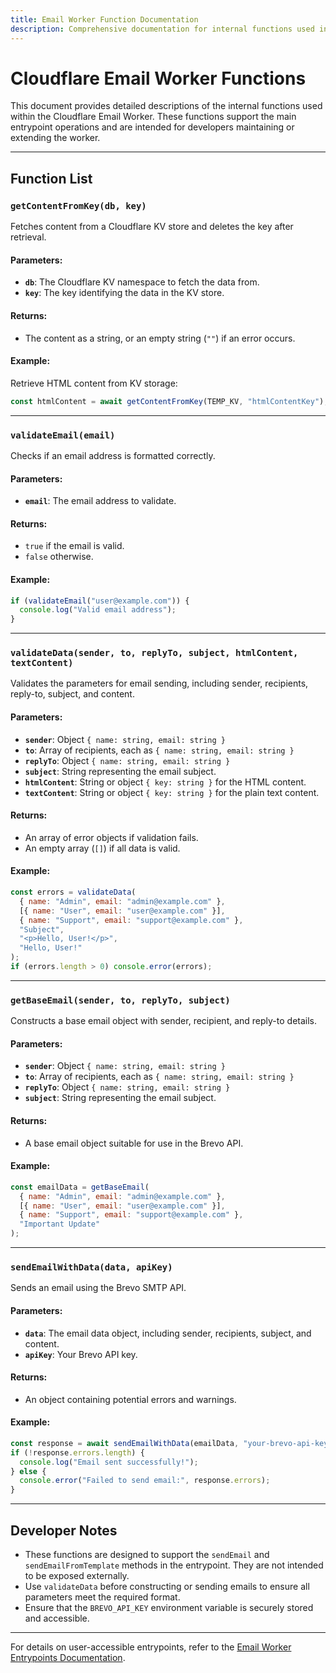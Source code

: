 ```yaml
---
title: Email Worker Function Documentation
description: Comprehensive documentation for internal functions used in the Cloudflare Email Worker.
---
```


# Cloudflare Email Worker Functions

This document provides detailed descriptions of the internal functions used within the Cloudflare Email Worker. These functions support the main entrypoint operations and are intended for developers maintaining or extending the worker.

---

## **Function List**

### **`getContentFromKey(db, key)`**
Fetches content from a Cloudflare KV store and deletes the key after retrieval.

#### **Parameters**:
- **`db`**: The Cloudflare KV namespace to fetch the data from.
- **`key`**: The key identifying the data in the KV store.

#### **Returns**:
- The content as a string, or an empty string (`""`) if an error occurs.

#### **Example**:
Retrieve HTML content from KV storage:
```javascript
const htmlContent = await getContentFromKey(TEMP_KV, "htmlContentKey");
```

---

### **`validateEmail(email)`**
Checks if an email address is formatted correctly.

#### **Parameters**:
- **`email`**: The email address to validate.

#### **Returns**:
- `true` if the email is valid.
- `false` otherwise.

#### **Example**:
```javascript
if (validateEmail("user@example.com")) {
  console.log("Valid email address");
}
```

---

### **`validateData(sender, to, replyTo, subject, htmlContent, textContent)`**
Validates the parameters for email sending, including sender, recipients, reply-to, subject, and content.

#### **Parameters**:
- **`sender`**: Object `{ name: string, email: string }`
- **`to`**: Array of recipients, each as `{ name: string, email: string }`
- **`replyTo`**: Object `{ name: string, email: string }`
- **`subject`**: String representing the email subject.
- **`htmlContent`**: String or object `{ key: string }` for the HTML content.
- **`textContent`**: String or object `{ key: string }` for the plain text content.

#### **Returns**:
- An array of error objects if validation fails.
- An empty array (`[]`) if all data is valid.

#### **Example**:
```javascript
const errors = validateData(
  { name: "Admin", email: "admin@example.com" },
  [{ name: "User", email: "user@example.com" }],
  { name: "Support", email: "support@example.com" },
  "Subject",
  "<p>Hello, User!</p>",
  "Hello, User!"
);
if (errors.length > 0) console.error(errors);
```

---

### **`getBaseEmail(sender, to, replyTo, subject)`**
Constructs a base email object with sender, recipient, and reply-to details.

#### **Parameters**:
- **`sender`**: Object `{ name: string, email: string }`
- **`to`**: Array of recipients, each as `{ name: string, email: string }`
- **`replyTo`**: Object `{ name: string, email: string }`
- **`subject`**: String representing the email subject.

#### **Returns**:
- A base email object suitable for use in the Brevo API.

#### **Example**:
```javascript
const emailData = getBaseEmail(
  { name: "Admin", email: "admin@example.com" },
  [{ name: "User", email: "user@example.com" }],
  { name: "Support", email: "support@example.com" },
  "Important Update"
);
```

---

### **`sendEmailWithData(data, apiKey)`**
Sends an email using the Brevo SMTP API.

#### **Parameters**:
- **`data`**: The email data object, including sender, recipients, subject, and content.
- **`apiKey`**: Your Brevo API key.

#### **Returns**:
- An object containing potential errors and warnings.

#### **Example**:
```javascript
const response = await sendEmailWithData(emailData, "your-brevo-api-key");
if (!response.errors.length) {
  console.log("Email sent successfully!");
} else {
  console.error("Failed to send email:", response.errors);
}
```

---

## **Developer Notes**

- These functions are designed to support the `sendEmail` and `sendEmailFromTemplate` methods in the entrypoint. They are not intended to be exposed externally.
- Use `validateData` before constructing or sending emails to ensure all parameters meet the required format.
- Ensure that the `BREVO_API_KEY` environment variable is securely stored and accessible.

---

For details on user-accessible entrypoints, refer to the [Email Worker Entrypoints Documentation](./entrypoints).
